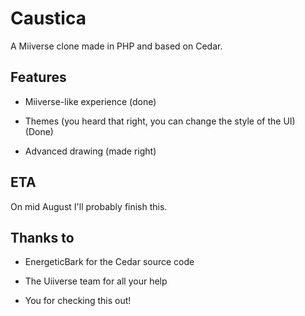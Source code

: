 # Caustica
A Miiverse clone made in PHP and based on Cedar.

## Features

- Miiverse-like experience (done)

- Themes (you heard that right, you can change the style of the UI) (Done)

- Advanced drawing (made right)

## ETA

On mid August I'll probably finish this.

## Thanks to

- EnergeticBark for the Cedar source code

- The Uiiverse team for all your help

- You for checking this out!
